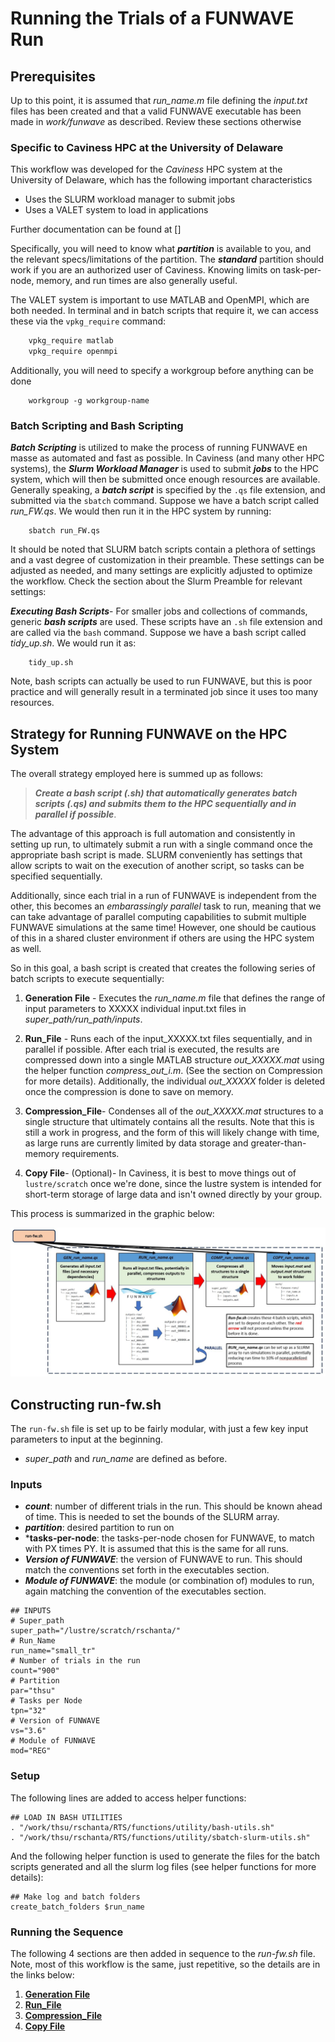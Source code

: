 # Running the Trials of a FUNWAVE Run


## Prerequisites
Up to this point, it is assumed that *run_name.m* file defining the *input.txt* files has been created
and that a valid FUNWAVE executable has been made in *work/funwave* as described. Review these sections 
otherwise

### Specific to Caviness HPC at the University of Delaware
This workflow was developed for the *Caviness* HPC system at the University of Delaware, which has the following
important characteristics
* Uses the SLURM workload manager to submit jobs
* Uses a VALET system to load in applications

Further documentation can be found at []

Specifically, you will need to know what ***partition*** is available to you, and the relevant specs/limitations
of the partition. The ***standard*** partition should work if you are an authorized user of Caviness. Knowing
limits on task-per-node, memory, and run times are also generally useful.

The VALET system is important to use MATLAB and OpenMPI, which are both needed. In terminal and in batch scripts
that require it, we can access these  via the `vpkg_require` command:

```bash
	vpkg_require matlab
	vpkg_require openmpi
```

Additionally, you will need to specify a workgroup before anything can be done

```
	workgroup -g workgroup-name
```

### Batch Scripting and Bash Scripting
***Batch Scripting*** is utilized to make the process of running FUNWAVE en masse as automated and fast as possible.
In Caviness (and many other HPC systems), the ***Slurm Workload Manager*** is used to submit ***jobs*** to the HPC system,
which will then be submitted once enough resources are available. Generally speaking, a ***batch script*** is specified by the `.qs`
file extension, and submitted via the `sbatch` command. Suppose we have a batch script called *run_FW.qs*. We would then run it
in the HPC system by running:

```
	sbatch run_FW.qs
```
It should be noted that SLURM batch scripts contain a plethora of settings and a vast degree of customization in their preamble.
These settings can be adjusted as needed, and many settings are explicitly adjusted to optimize the workflow. Check the section 
about the Slurm Preamble for relevant settings:

***Executing Bash Scripts***- For smaller jobs and collections of commands, generic ***bash scripts*** are used. These scripts
have an `.sh` file extension and are called via the `bash` command. Suppose we have a bash script called *tidy_up.sh*. We would
run it as:

```
	tidy_up.sh
```
Note, bash scripts can actually be used to run FUNWAVE, but this is poor practice and will generally result in a terminated
job since it uses too many resources.

## Strategy for Running FUNWAVE on the HPC System
The overall strategy employed here is summed up as follows:

>***Create a bash script (.sh) that automatically generates batch scripts (.qs) and submits them to the HPC sequentially and in parallel if possible***.

The advantage of this approach is full automation and consistently in setting up run, to ultimately submit a run with 
a single command once the appropriate bash script is made. SLURM conveniently has settings that allow scripts to wait
on the execution of another script, so tasks can be specified sequentially. 

Additionally, since each trial in a run of FUNWAVE is independent from the other, this becomes an *embarassingly parallel* task
to run, meaning that we can take advantage of parallel computing capabilities to submit multiple FUNWAVE simulations at the same
time! However, one should be cautious of this in a shared cluster environment if others are using the HPC system as well.

So in this goal, a bash script is created that creates the following series of batch scripts to execute sequentially:
1. **Generation File** - Executes the *run_name.m* file that defines the range of input parameters to XXXXX individual 
input.txt files in *super_path/run_path/inputs*.

2. **Run_File** - Runs each of the input_XXXXX.txt files sequentially, and in parallel if possible. After each trial is 
executed, the results are compressed down into a single MATLAB structure *out_XXXXX.mat* using the helper function *compress_out_i.m*. (See
the section on Compression for more details). Additionally, the individual *out_XXXXX* folder is deleted once the compression
is done to save on memory. 

3. **Compression_File**- Condenses all of the *out_XXXXX.mat* structures to a single structure that ultimately contains all the results. Note
that this is still a work in progress, and the form of this will likely change with time, as large runs are currently limited by data storage and
greater-than-memory requirements.

4. **Copy File**- (Optional)- In Caviness, it is best to move things out of `lustre/scratch` once we're done, since the lustre system is
intended for short-term storage of large data and isn't owned directly by your group.

This process is summarized in the graphic below:

![workflow-graphic](figures/workflow-diagram.JPG "Running FUNWAVE on HPC")

## Constructing **run-fw.sh**

The `run-fw.sh` file is set up to be fairly modular, with just a few key input parameters to input at the beginning.
* *super_path* and *run_name* are defined as before. 

### Inputs
* ***count***: number of different trials in the run. This should be known ahead of time. This is needed to set the bounds of the SLURM array.
* ***partition***: desired partition to run on
* ***tasks-per-node**: the tasks-per-node chosen for FUNWAVE, to match with PX times PY. It is assumed that this is the same
for all runs.
* ***Version of FUNWAVE***: the version of FUNWAVE to run. This should match the conventions set forth in the executables section.
* ***Module of FUNWAVE***: the module (or combination of) modules to run, again matching the convention of the executables section.
```
## INPUTS
# Super_path
super_path="/lustre/scratch/rschanta/"
# Run_Name
run_name="small_tr"
# Number of trials in the run
count="900"
# Partition
par="thsu"
# Tasks per Node
tpn="32"
# Version of FUNWAVE
vs="3.6"
# Module of FUNWAVE
mod="REG"
```

### Setup
The following lines are added to access helper functions:

```
## LOAD IN BASH UTILITIES
. "/work/thsu/rschanta/RTS/functions/utility/bash-utils.sh"
. "/work/thsu/rschanta/RTS/functions/utility/sbatch-slurm-utils.sh"
```

And the following helper function is used to generate the files for the batch scripts generated
and all the slurm log files (see helper functions for more details):

```
## Make log and batch folders
create_batch_folders $run_name

```

### Running the Sequence

The following 4 sections are then added in sequence to the *run-fw.sh* file. Note, most of this 
workflow is the same, just repetitive, so the details are in the links below:

1. [**Generation File**](running/gen_inputs.md)
2. [**Run_File**](running/run_file.md)
3. [**Compression_File**](running/compression.md)
4. [**Copy File**](running/copy.md) 